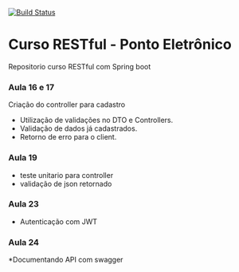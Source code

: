 [![Build Status](https://travis-ci.com/tulioviglione/ponto-eletronico.svg?branch=master)](https://travis-ci.com/tulioviglione/ponto-eletronico)

# Curso RESTful - Ponto Eletrônico
Repositorio curso RESTful com Spring boot

### Aula 16 e 17 ##
Criação do controller para cadastro
* Utilização de validações no DTO e Controllers.
* Validação de dados já cadastrados.
* Retorno de erro para o client.

### Aula 19 ##
* teste unitario para controller
* validação de json retornado

### Aula 23 ##
* Autenticação com JWT

### Aula 24 ##
*Documentando API com swagger
